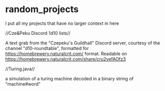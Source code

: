 # random_projects
I put all my projects that have no larger context in here

//Cze&Peku Discord 1d10 lists//

A text grab from the "Czepeku's Guildhall" Discord server, courtesy of the channel "d10-roundtable", formatted for https://homebrewery.naturalcrit.com/ format. Readable on https://homebrewery.naturalcrit.com/share/cru2yefAOfz3

//Turing.java//

a simulation of a turing machine decoded in a binary string of "machine#word"
